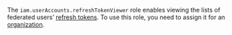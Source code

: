 The `iam.userAccounts.refreshTokenViewer` role enables viewing the lists of federated users’ [refresh tokens](../../../iam/concepts/authorization/refresh-token.md). To use this role, you need to assign it for an [organization](../../../organization/concepts/organization.md).
